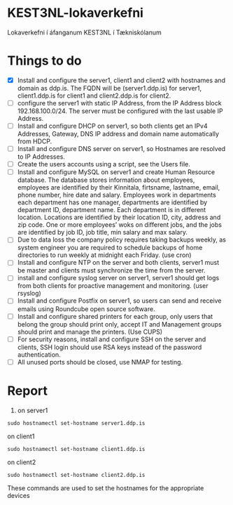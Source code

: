 # KEST3NL-lokaverkefni
Lokaverkefni í áfanganum KEST3NL í Tækniskólanum

# Things to do

- [x] Install and configure the server1, client1 and client2 with hostnames and domain as ddp.is.
The FQDN will be (server1.ddp.is) for server1, client1.ddp.is for client1 and client2.ddp.is for
client2.
- [ ] configure the server1 with static IP Address, from the IP Address block 192.168.100.0/24.
The server must be configured with the last usable IP Address.
- [ ] Install and configure DHCP on server1, so both clients get an IPv4 Addresses, Gateway,
DNS IP address and domain name automatically from HDCP.
- [ ] Install and configure DNS server on server1, so Hostnames are resolved to IP Addresses.
- [ ] Create the users accounts using a script, see the Users file.
- [ ] Install and configure MySQL on server1 and create Human Resource database. The
database stores information about employees, employees are identified by their Kinnitala,
firtsname, lastname, email, phone number, hire date and salary. Employees work in
departments each department has one manager, departments are identified by department
ID, department name. Each department is in different location. Locations are identified by
their location ID, city, address and zip code. One or more employees’ woks on different jobs,
and the jobs are identified by job ID, job title, min salary and max salary.
- [ ] Due to data loss the company policy requires taking backups weekly, as system engineer
you are required to schedule backups of home directories to run weekly at midnight each
Friday. (use cron)
- [ ] Install and configure NTP on the server and both clients, server1 must be master and clients
must synchronize the time from the server.
- [ ] install and configure syslog server on server1, server1 should get logs from both clients for
proactive management and monitoring. (user rsyslog)
- [ ] Install and configure Postfix on server1, so users can send and receive emails using
Roundcube open source software.
- [ ] Install and configure shared printers for each group, only users that belong the group should
print only, accept IT and Management groups should print and manage the printers. (Use
CUPS)
- [ ] For security reasons, install and configure SSH on the server and clients, SSH login should
use RSA keys instead of the password authentication.
- [ ] All unused ports should be closed, use NMAP for testing.

# Report

1. on server1 
``` 
sudo hostnamectl set-hostname server1.ddp.is 
```
on client1 
``` 
sudo hostnamectl set-hostname client1.ddp.is 
```
on client2 
``` 
sudo hostnamectl set-hostname client2.ddp.is 
```
These commands are used to set the hostnames for the appropriate devices

